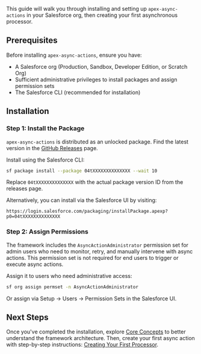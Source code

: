 This guide will walk you through installing and setting up `apex-async-actions` in your Salesforce org, then creating your first asynchronous processor.

## Prerequisites

Before installing `apex-async-actions`, ensure you have:

-   A Salesforce org (Production, Sandbox, Developer Edition, or Scratch Org)
-   Sufficient administrative privileges to install packages and assign permission sets
-   The Salesforce CLI (recommended for installation)

## Installation

### Step 1: Install the Package

`apex-async-actions` is distributed as an unlocked package. Find the latest version in the [GitHub Releases](https://github.com/jasonsiders/apex-async-actions/releases) page.

Install using the Salesforce CLI:

```sh
sf package install --package 04tXXXXXXXXXXXXXX --wait 10
```

Replace `04tXXXXXXXXXXXXXX` with the actual package version ID from the releases page.

Alternatively, you can install via the Salesforce UI by visiting:

```
https://login.salesforce.com/packaging/installPackage.apexp?p0=04tXXXXXXXXXXXXXX
```

### Step 2: Assign Permissions

The framework includes the `AsyncActionAdministrator` permission set for admin users who need to monitor, retry, and manually intervene with async actions. This permission set is not required for end users to trigger or execute async actions.

Assign it to users who need administrative access:

```sh
sf org assign permset -n AsyncActionAdministrator
```

Or assign via Setup → Users → Permission Sets in the Salesforce UI.

## Next Steps

Once you've completed the installation, explore [Core Concepts](./Core-Concepts) to better understand the framework architecture. Then, create your first async action with step-by-step instructions: [Creating Your First Processor](./Creating-Your-First-Processor).
